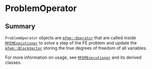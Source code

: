 # ProblemOperator

## Summary

`ProblemOperator` objects are
[`mfem::Operator`](https://docs.mfem.org/html/classmfem_1_1Operator.html) that are called inside
[`MFEMExecutioner`](MFEMExecutioner.md) to solve a step of the FE problem and update the
[`mfem::BlockVector`](https://docs.mfem.org/html/classmfem_1_1BlockVector.html) storing the true
degrees of freedom of all variables.

For more information on usage, see [`MFEMExecutioner`](MFEMExecutioner.md) and its derived classes.
